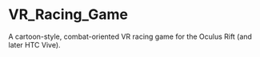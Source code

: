 # VR_Racing_Game
A cartoon-style, combat-oriented VR racing game for the Oculus Rift (and later HTC Vive).
